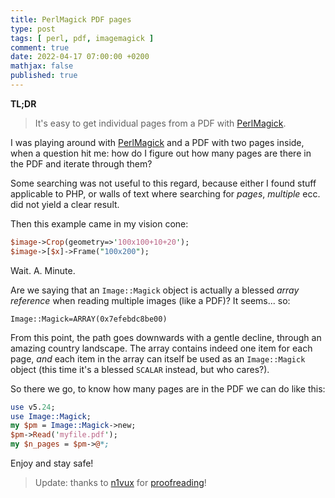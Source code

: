 ```yaml
---
title: PerlMagick PDF pages
type: post
tags: [ perl, pdf, imagemagick ]
comment: true
date: 2022-04-17 07:00:00 +0200
mathjax: false
published: true
---
```


**TL;DR**

> It's easy to get individual pages from a PDF with [PerlMagick][].

I was playing around with [PerlMagick][] and a PDF with two pages
inside, when a question hit me: how do I figure out how many pages are
there in the PDF and iterate through them?

Some searching was not useful to this regard, because either I found
stuff applicable to PHP, or walls of text where searching for *pages*,
*multiple* ecc. did not yield a clear result.

Then this example came in my vision cone:

```perl
$image->Crop(geometry=>'100x100+10+20');
$image->[$x]->Frame("100x200");
```

Wait. A. Minute.

Are we saying that an `Image::Magick` object is actually a blessed *array
reference* when reading multiple images (like a PDF)? It seems... so:

```
Image::Magick=ARRAY(0x7efebdc8be00)
```

From this point, the path goes downwards with a gentle decline, through an
amazing country landscape. The array contains indeed one item for each page,
*and* each item in the array can itself be used as an `Image::Magick` object
(this time it's a blessed `SCALAR` instead, but who cares?).

So there we go, to know how many pages are in the PDF we can do like
this:

```perl
use v5.24;
use Image::Magick;
my $pm = Image::Magick->new;
$pm->Read('myfile.pdf');
my $n_pages = $pm->@*;
```

Enjoy and stay safe!

> Update: thanks to [n1vux][] for [proofreading][]!

[Perl]: https://www.perl.org/
[PerlMagick]: https://imagemagick.org/script/perl-magick.php
[proofreading]: https://twitter.com/n1vux/status/1516101056866013184?s=20&t=1v6GYY8FPeaT_-GzC0Ky0Q
[n1vux]: https://twitter.com/n1vux
